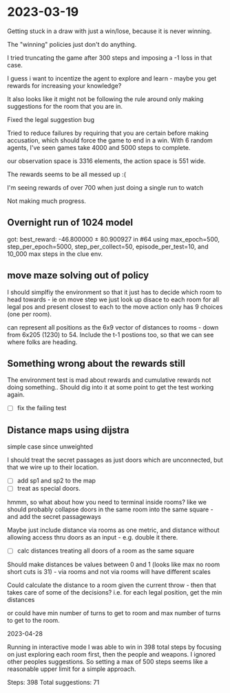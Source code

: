 # 2023-03-19

Getting stuck in a draw with just a win/lose, because it is never winning.

The "winning" policies just don't do anything.

I tried truncating the game after 300 steps and imposing a -1 loss in that case.

I guess i want to incentize the agent to explore and learn - maybe you get rewards
for increasing your knowledge?

It also looks like it might not be following the rule around only making suggestions
for the room that you are in.

Fixed the legal suggestion bug


Tried to reduce failures by requiring that you are certain before making accusation,
which should force the game to end in a win.  With 6 random agents, I've seen games
take 4000 and 5000 steps to complete.

our observation space is 3316 elements, the action space is 551 wide.

The rewards seems to be all messed up :(

I'm seeing rewards of over 700 when just doing a single run to watch

Not making much progress.

## Overnight run of 1024 model

got:  best_reward: -46.800000 ± 80.900927 in #64
using
        max_epoch=500,
        step_per_epoch=5000,
        step_per_collect=50,
        episode_per_test=10,
and 10_000 max steps in the clue env.



## move maze solving out of policy
I should simplfiy the environment so that it just has to decide which room to
head towards - ie on move step we just look up disace to each room for all legal pos
and present closest to each to the move action only has 9 choices (one per room).

can represent all positions as the 6x9 vector of distances to rooms - down from
6x205 (1230) to 54. Include the t-1 postions too, so that we can see where folks are
heading.


## Something wrong about the rewards still
The environment test is mad about rewards and cumulative rewards not doing something..
Should dig into it at some point to get the test working again.
 - [ ] fix the failing test

## Distance maps using dijstra
simple case since unweighted

I should treat the secret passages as just doors which are unconnected, but that
we wire up to their location.

- [ ] add sp1 and sp2 to the map
- [ ] treat as special doors.

hmmm, so what about how you need to terminal inside rooms? like we should probably
collapse doors in the same room into the same square - and add the secret passageways

Maybe just include distance via rooms as one metric, and distance without allowing
access thru doors as an input - e.g. double it there.

 - [ ] calc distances treating all doors of a room as the same square

 Should make distances be values between 0 and 1 (looks like max no room short cuts is
 31) - via rooms and not via rooms will have different scales

 Could calculate the distance to a room given the current throw - then that
 takes care of some of the decisions? i.e. for each legal position, get the min
 distances

 or could have min number of turns to get to room
 and max number of turns to get to the room.


2023-04-28

Running in interactive mode I was able to win in 398 total steps by focusing on just
exploring each room first, then the people and weapons. I ignored other peoples
suggestions. So setting a max of 500 steps seems like a reasonable upper limit for a
simple approach.

Steps: 398
Total suggestions: 71
